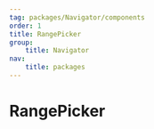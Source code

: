 ```yaml
---
tag: packages/Navigator/components
order: 1
title: RangePicker
group:
    title: Navigator
nav:
    title: packages
---
```


# RangePicker
